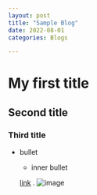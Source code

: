 ```yaml
---
layout: post
title: "Sample Blog"
date: 2022-08-01
categories: Blogs

---
```


# My first title

## Second title

### Third title

- bullet
  - inner bullet
  
  [link](https://www.davidodhiambo.com)
 .
 ![image](https://user-images.githubusercontent.com/8829632/182262846-f80d9f64-1469-4511-a8a0-f4811ee175ef.png)

 
  
